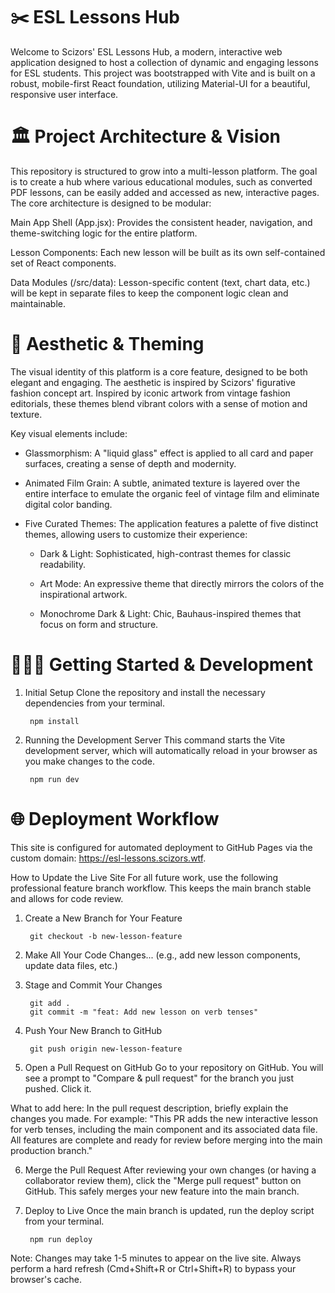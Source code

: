 # ✂️ ESL Lessons Hub

Welcome to Scizors' ESL Lessons Hub, a modern, interactive web application designed to host a collection of dynamic and engaging lessons for ESL students. This project was bootstrapped with Vite and is built on a robust, mobile-first React foundation, utilizing Material-UI for a beautiful, responsive user interface.

# 🏛️ Project Architecture & Vision

This repository is structured to grow into a multi-lesson platform. The goal is to create a hub where various educational modules, such as converted PDF lessons, can be easily added and accessed as new, interactive pages. The core architecture is designed to be modular:

Main App Shell (App.jsx): Provides the consistent header, navigation, and theme-switching logic for the entire platform.

Lesson Components: Each new lesson will be built as its own self-contained set of React components.

Data Modules (/src/data): Lesson-specific content (text, chart data, etc.) will be kept in separate files to keep the component logic clean and maintainable.

# 🎨 Aesthetic & Theming

The visual identity of this platform is a core feature, designed to be both elegant and engaging. The aesthetic is inspired by Scizors' figurative fashion concept art. Inspired by iconic artwork from vintage fashion editorials, these themes blend vibrant colors with a sense of motion and texture.

Key visual elements include:

- Glassmorphism: A "liquid glass" effect is applied to all card and paper surfaces, creating a sense of depth and modernity.

- Animated Film Grain: A subtle, animated texture is layered over the entire interface to emulate the organic feel of vintage film and eliminate digital color banding.

- Five Curated Themes: The application features a palette of five distinct themes, allowing users to customize their experience:

    - Dark & Light: Sophisticated, high-contrast themes for classic readability.

    - Art Mode: An expressive theme that directly mirrors the colors of the inspirational artwork.

    - Monochrome Dark & Light: Chic, Bauhaus-inspired themes that focus on form and structure.

# 👩🏼‍💻 Getting Started & Development

1. Initial Setup
Clone the repository and install the necessary dependencies from your terminal.

        npm install

2. Running the Development Server
This command starts the Vite development server, which will automatically reload in your browser as you make changes to the code.

        npm run dev

# 🌐 Deployment Workflow

This site is configured for automated deployment to GitHub Pages via the custom domain: https://esl-lessons.scizors.wtf.

How to Update the Live Site
For all future work, use the following professional feature branch workflow. This keeps the main branch stable and allows for code review.

1. Create a New Branch for Your Feature

        git checkout -b new-lesson-feature

2. Make All Your Code Changes...
(e.g., add new lesson components, update data files, etc.)

3. Stage and Commit Your Changes

        git add .
        git commit -m "feat: Add new lesson on verb tenses"

4. Push Your New Branch to GitHub

        git push origin new-lesson-feature

5. Open a Pull Request on GitHub
Go to your repository on GitHub. You will see a prompt to "Compare & pull request" for the branch you just pushed. Click it.

What to add here: In the pull request description, briefly explain the changes you made. For example: "This PR adds the new interactive lesson for verb tenses, including the main component and its associated data file. All features are complete and ready for review before merging into the main production branch."

6. Merge the Pull Request
After reviewing your own changes (or having a collaborator review them), click the "Merge pull request" button on GitHub. This safely merges your new feature into the main branch.

7. Deploy to Live
Once the main branch is updated, run the deploy script from your terminal.

        npm run deploy

Note: Changes may take 1-5 minutes to appear on the live site. Always perform a hard refresh (Cmd+Shift+R or Ctrl+Shift+R) to bypass your browser's cache.